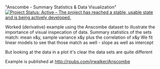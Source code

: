 "Anscombe - Summary Statistics & Data Visualization"
[![Project Status: Active – The project has reached a stable, usable state and is being actively developed.](http://www.repostatus.org/badges/latest/active.svg)](http://www.repostatus.org/#active)

Worked (derivative) example using the Anscombe dataset to illustrate the importance of visual inspecation of data.
Summary statistics of the sets match: mean x&y, sample variance x&y plus the correlation of x&y
We fit linear models to see that those match as well - slope as well as intercept

But looking at the data in a plot it's clear the data sets are quite different

Example is published at http://rpubs.com/jrwalker/Anscombe
